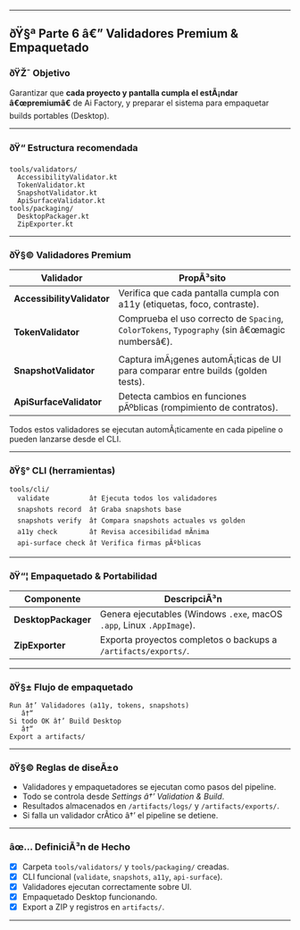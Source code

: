﻿
---

## ðŸ§ª Parte 6 â€” Validadores Premium & Empaquetado

### ðŸŽ¯ Objetivo

Garantizar que **cada proyecto y pantalla cumpla el estÃ¡ndar â€œpremiumâ€** de Ai Factory,
y preparar el sistema para empaquetar builds portables (Desktop).

---

### ðŸ“ Estructura recomendada

```
tools/validators/
  AccessibilityValidator.kt
  TokenValidator.kt
  SnapshotValidator.kt
  ApiSurfaceValidator.kt
tools/packaging/
  DesktopPackager.kt
  ZipExporter.kt
```

---

### ðŸ§© Validadores Premium

| Validador                  | PropÃ³sito                                                                                  |
| -------------------------- | ------------------------------------------------------------------------------------------ |
| **AccessibilityValidator** | Verifica que cada pantalla cumpla con a11y (etiquetas, foco, contraste).                   |
| **TokenValidator**         | Comprueba el uso correcto de `Spacing`, `ColorTokens`, `Typography` (sin â€œmagic numbersâ€). |
| **SnapshotValidator**      | Captura imÃ¡genes automÃ¡ticas de UI para comparar entre builds (golden tests).              |
| **ApiSurfaceValidator**    | Detecta cambios en funciones pÃºblicas (rompimiento de contratos).                          |

Todos estos validadores se ejecutan automÃ¡ticamente en cada pipeline o pueden lanzarse desde el CLI.

---

### ðŸ§° CLI (herramientas)

```
tools/cli/
  validate          â† Ejecuta todos los validadores
  snapshots record  â† Graba snapshots base
  snapshots verify  â† Compara snapshots actuales vs golden
  a11y check        â† Revisa accesibilidad mÃ­nima
  api-surface check â† Verifica firmas pÃºblicas
```

---

### ðŸ“¦ Empaquetado & Portabilidad

| Componente          | DescripciÃ³n                                                           |
| ------------------- | --------------------------------------------------------------------- |
| **DesktopPackager** | Genera ejecutables (Windows `.exe`, macOS `.app`, Linux `.AppImage`). |
| **ZipExporter**     | Exporta proyectos completos o backups a `/artifacts/exports/`.        |

---

### ðŸ§± Flujo de empaquetado

```
Run â†’ Validadores (a11y, tokens, snapshots)
   â†“
Si todo OK â†’ Build Desktop
   â†“
Export a artifacts/
```

---

### ðŸ§© Reglas de diseÃ±o

* Validadores y empaquetadores se ejecutan como pasos del pipeline.
* Todo se controla desde *Settings â†’ Validation & Build*.
* Resultados almacenados en `/artifacts/logs/` y `/artifacts/exports/`.
* Si falla un validador crÃ­tico â†’ el pipeline se detiene.

---

### âœ… DefiniciÃ³n de Hecho

* [x] Carpeta `tools/validators/` y `tools/packaging/` creadas.
* [x] CLI funcional (`validate`, `snapshots`, `a11y`, `api-surface`).
* [x] Validadores ejecutan correctamente sobre UI.
* [x] Empaquetado Desktop funcionando.
* [x] Export a ZIP y registros en `artifacts/`.

---

